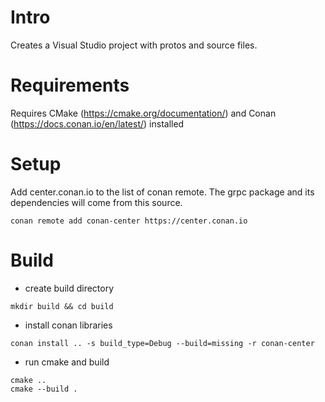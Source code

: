 # Intro

Creates a Visual Studio project with protos and source files.

# Requirements

Requires CMake (https://cmake.org/documentation/) and Conan (https://docs.conan.io/en/latest/) installed

# Setup 

Add center.conan.io to the list of conan remote. The grpc package and its dependencies will come from this source.
``` 
conan remote add conan-center https://center.conan.io
``` 

# Build

- create build directory
``` 
mkdir build && cd build
```
- install conan libraries
``` 
conan install .. -s build_type=Debug --build=missing -r conan-center
``` 
- run cmake and build
``` 
cmake ..
cmake --build .
``` 